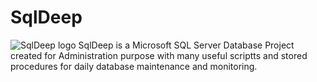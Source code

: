 # SqlDeep
![SqlDeep logo](https://sqldeep.com/wp-content/uploads/2020/05/SQLDeepBlockV3_Transparent_120.png)
SqlDeep is a Microsoft SQL Server Database Project created for Administration purpose with many useful scriptts and stored procedures for daily database maintenance and monitoring.
